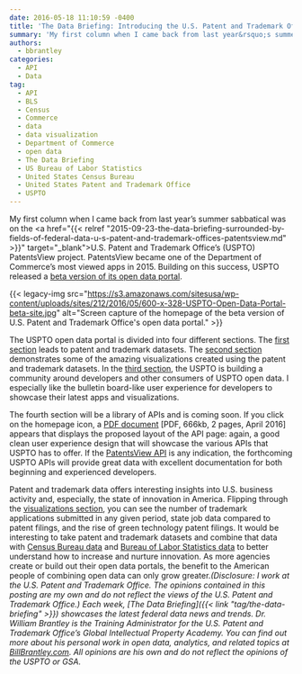 ```yaml
---
date: 2016-05-18 11:10:59 -0400
title: 'The Data Briefing: Introducing the U.S. Patent and Trademark Office’s New Open Data Portal'
summary: 'My first column when I came back from last year&rsquo;s summer sabbatical was on the U.S. Patent and Trademark Office&rsquo;s (USPTO) PatentsView project. PatentsView became one of the Department of Commerce&rsquo;s most viewed apps in 2015. Building on this success, USPTO released a beta version of its open data portal. {{< legacy-img src="https://s3.amazonaws.com/sitesusa/wp-content/uploads/sites/212/2016/05/600-x-328-USPTO-Open-Data-Portal-beta-site.jpg" alt="Screen capture'
authors:
  - bbrantley
categories:
  - API
  - Data
tag:
  - API
  - BLS
  - Census
  - Commerce
  - data
  - data visualization
  - Department of Commerce
  - open data
  - The Data Briefing
  - US Bureau of Labor Statistics
  - United States Census Bureau
  - United States Patent and Trademark Office
  - USPTO
---
```


My first column when I came back from last year’s summer sabbatical was on the <a href="{{< relref "2015-09-23-the-data-briefing-surrounded-by-fields-of-federal-data-u-s-patent-and-trademark-offices-patentsview.md" >}}" target="_blank">U.S. Patent and Trademark Office’s (USPTO) PatentsView project</a>. PatentsView became one of the Department of Commerce’s most viewed apps in 2015. Building on this success, USPTO released a <a href="https://developer.uspto.gov/" target="_blank">beta version of its open data portal</a>.

{{< legacy-img src="https://s3.amazonaws.com/sitesusa/wp-content/uploads/sites/212/2016/05/600-x-328-USPTO-Open-Data-Portal-beta-site.jpg" alt="Screen capture of the homepage of the beta version of U.S. Patent and Trademark Office's open data portal." >}}

The USPTO open data portal is divided into four different sections. The <a href="https://developer.uspto.gov/data" target="_blank">first section</a> leads to patent and trademark datasets. The <a href="https://developer.uspto.gov/visualization" target="_blank">second section</a> demonstrates some of the amazing visualizations created using the patent and trademark datasets. In the <a href="https://developer.uspto.gov/community" target="_blank">third section</a>, the USPTO is building a community around developers and other consumers of USPTO open data. I especially like the bulletin board-like user experience for developers to showcase their latest apps and visualizations.

The fourth section will be a library of APIs and is coming soon. If you click on the homepage icon, a <a href="https://developer.uspto.gov/sites/all/modules/custom/uspto_odd_homepage/assets/R2_14_03_API_draft.pdf" target="_blank">PDF document</a> [PDF, 666kb, 2 pages, April 2016] appears that displays the proposed layout of the API page: again, a good clean user experience design that will showcase the various APIs that USPTO has to offer. If the <a href="http://www.patentsview.org/api/doc.html" target="_blank">PatentsView API</a> is any indication, the forthcoming USPTO APIs will provide great data with excellent documentation for both beginning and experienced developers.

Patent and trademark data offers interesting insights into U.S. business activity and, especially, the state of innovation in America. Flipping through the <a href="https://developer.uspto.gov/visualization" target="_blank">visualizations section</a>, you can see the number of trademark applications submitted in any given period, state job data compared to patent filings, and the rise of green technology patent filings. It would be interesting to take patent and trademark datasets and combine that data with <a href="http://www.census.gov/data.html" target="_blank">Census Bureau data</a> and <a href="http://www.bls.gov/data/" target="_blank">Bureau of Labor Statistics data</a> to better understand how to increase and nurture innovation. As more agencies create or build out their open data portals, the benefit to the American people of combining open data can only grow greater._(Disclosure: I work at the U.S. Patent and Trademark Office. The opinions contained in this posting are my own and do not reflect the views of the U.S. Patent and Trademark Office.)_
_Each week, [The Data Briefing]({{< link "tag/the-data-briefing" >}}) showcases the latest federal data news and trends._
_Dr. William Brantley is the Training Administrator for the U.S. Patent and Trademark Office’s Global Intellectual Property Academy. You can find out more about his personal work in open data, analytics, and related topics at [BillBrantley.com](http://billbrantley.com/). All opinions are his own and do not reflect the opinions of the USPTO or GSA._